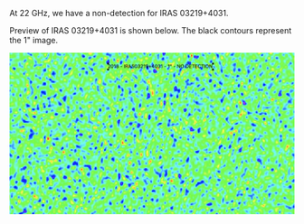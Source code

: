 At 22 GHz, we have a non-detection for IRAS 03219+4031.

Preview of IRAS 03219+4031 is shown below. The black contours represent the 1" image. 

![IRAS03219+4031](IRAS03219+4031.png "IRAS03219+4031")
